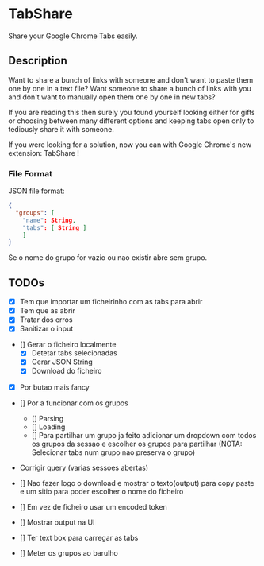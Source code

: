 # TabShare

Share your Google Chrome Tabs easily.

## Description

Want to share a bunch of links with someone and don't want to paste them one by one in a
text file? Want someone to share a bunch of links with you and don't want to manually
open them one by one in new tabs?

If you are reading this then surely you found yourself looking either for gifts or
choosing between many different options and keeping tabs open only to tediously share it
with someone.

If you were looking for a solution, now you can with Google Chrome's new extension: TabShare !

### File Format

JSON file format:

```json
{
  "groups": [
    "name": String,
    "tabs": [ String ]
    ]
}
```

Se o nome do grupo for vazio ou nao existir abre sem grupo.

## TODOs

- [x] Tem que importar um ficheirinho com as tabs para abrir
- [x] Tem que as abrir
- [x] Tratar dos erros
- [x] Sanitizar o input
- [] Gerar o ficheiro localmente
  - [x] Detetar tabs selecionadas
  - [x] Gerar JSON String
  - [x] Download do ficheiro
- [x] Por butao mais fancy
- [] Por a funcionar com os grupos
  - [] Parsing
  - [] Loading
  - [] Para partilhar um grupo ja feito adicionar um dropdown com todos os grupos da
      sessao e escolher os grupos para partilhar
      (NOTA: Selecionar tabs num grupo nao preserva o grupo)
- Corrigir query (varias sessoes abertas)

- [] Nao fazer logo o download e mostrar o texto(output) para
    copy paste e um sitio para poder escolher o nome do ficheiro
- [] Em vez de ficheiro usar um encoded token
- [] Mostrar output na UI
- [] Ter text box para carregar as tabs
- [] Meter os grupos ao barulho

